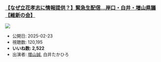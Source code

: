 ### [【なぜ立花孝志に情報提供？】緊急生配信…岸口・白井・増山県議【維新の会】](https://www.youtube.com/watch?v=0T0tBrChqGg)
[![](https://img.youtube.com/vi/0T0tBrChqGg/sddefault.jpg)](https://www.youtube.com/watch?v=0T0tBrChqGg)
-   公開日: 2025-02-23
-   視聴数: 120,195
-   **いいね数: 2,522**
-   出演者: [増山誠](/rehacq_fan/people/増山誠 "wikilink"), 白井たかひろ
